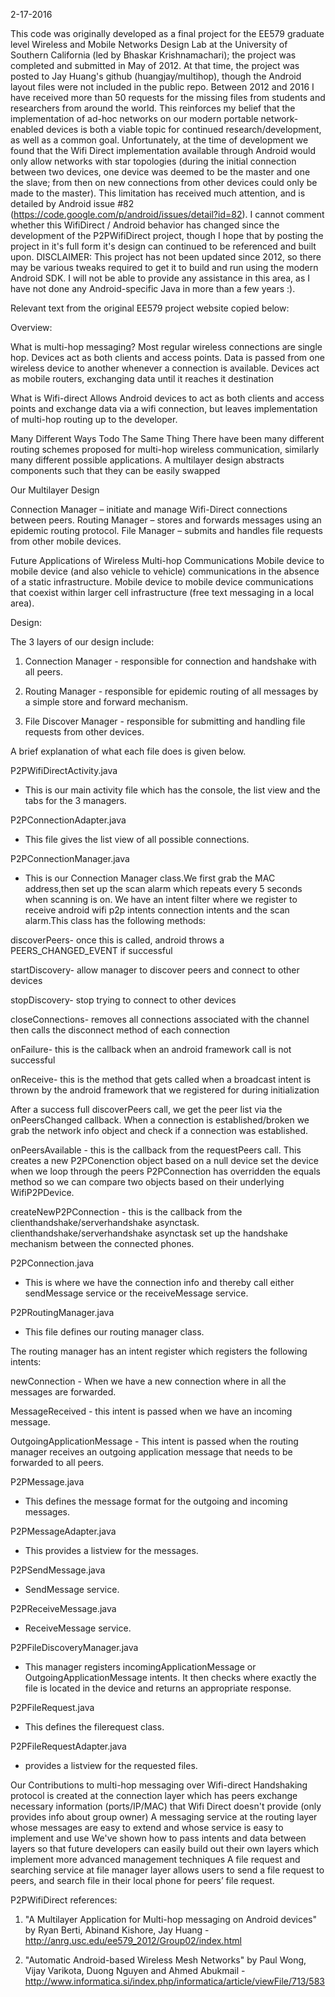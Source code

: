 2-17-2016

This code was originally developed as a final project for the EE579 graduate level Wireless and Mobile Networks Design Lab at the University of Southern California (led by Bhaskar Krishnamachari); the project was completed and submitted in May of 2012. At that time, the project was posted to Jay Huang's github (huangjay/multihop), though the Android layout files were not included in the public repo. Between 2012 and 2016 I have received more than 50 requests for the missing files from students and researchers from around the world. This reinforces my belief that the implementation of ad-hoc networks on our modern portable network-enabled devices is both a viable topic for continued research/development, as well as a common goal. Unfortunately, at the time of development we found that the Wifi Direct implementation available through Android would only allow networks with star topologies (during the initial connection between two devices, one device was deemed to be the master and one the slave; from then on new connections from other devices could only be made to the master). This limitation has received much attention, and is detailed by Android issue #82 (https://code.google.com/p/android/issues/detail?id=82). I cannot comment whether this WifiDirect / Android behavior has changed since the development of the P2PWifiDirect project, though I hope that by posting the project in it's full form it's design can continued to be referenced and built upon. DISCLAIMER: This project has not been updated since 2012, so there may be various tweaks required to get it to build and run using the modern Android SDK. I will not be able to provide any assistance in this area, as I have not done any Android-specific Java in more than a few years :).

Relevant text from the original EE579 project website copied below:




Overview: 
 
What is multi-hop messaging?
Most regular wireless connections are single hop.
Devices act as both clients and access points.
Data is passed from one wireless device to another whenever a connection is available.
Devices act as mobile routers, exchanging data until it reaches it destination
 
What is Wifi-direct
Allows Android devices to act as both clients and access points and exchange data via a wifi connection, but leaves implementation of multi-hop routing up to the developer.
 
Many Different Ways Todo The Same Thing
There have been many different routing schemes proposed for multi-hop wireless communication, similarly many different possible applications.
A multilayer design abstracts components such that they can be easily swapped
 
 
Our Multilayer Design
 
Connection Manager – initiate and manage Wifi-Direct connections between peers.
Routing Manager – stores and forwards messages using an epidemic routing protocol.
File Manager – submits and handles file requests from other mobile devices.
 
Future Applications of Wireless Multi-hop Communications
Mobile device to mobile device (and also vehicle to vehicle) communications in the absence of a static infrastructure.
Mobile device to mobile device communications that coexist within larger cell infrastructure (free text messaging in a local area).




Design:

The 3 layers of our design include:
 
1. Connection Manager - responsible for connection and handshake with all peers.
 
2. Routing Manager - responsible for epidemic routing of all messages by a simple store and forward mechanism.
 
3. File Discover Manager - responsible for submitting and handling file requests from other devices.
 
 
 
A brief explanation of what each file does is given below.
 
P2PWifiDirectActivity.java
- This is our main activity file which has the console, the list view and the tabs for the 3 managers.
 
 
P2PConnectionAdapter.java
- This file gives the list view of all possible connections.
 
 
P2PConnectionManager.java
- This is our Connection Manager class.We first grab the MAC address,then set up the scan alarm which repeats every 5 seconds when scanning is on. We have an intent filter where we register to receive android wifi p2p intents connection intents and the scan alarm.This class has the following methods:
 
discoverPeers-	once this is called, android throws a PEERS_CHANGED_EVENT if successful
 
startDiscovery-	allow manager to discover peers and connect to other devices
 
stopDiscovery-	stop trying to connect to other devices
 
closeConnections-	removes all connections associated with the channel then calls the disconnect method of each connection
 
onFailure- this is the callback when an android framework call is not successful
 
onReceive- this is the method that gets called when a broadcast intent is thrown by the android framework that we registered for during initialization
 
After a success full discoverPeers call, we get the peer list via the onPeersChanged callback. When a connection is established/broken we grab the network info object and check if a connection was established.
 
onPeersAvailable - this is the callback from the requestPeers call. This creates a new P2PConenction object based on a null device set the device when we loop through the peers P2PConnection has overridden the equals method so we can compare two objects based on their underlying WifiP2PDevice.
 
createNewP2PConnection - this is the callback from the clienthandshake/serverhandshake asynctask. clienthandshake/serverhandshake asynctask set up the handshake mechanism between the connected phones.
 
 
P2PConnection.java
- This is where we have the connection info and thereby call either sendMessage service or the receiveMessage service.
 
 
P2PRoutingManager.java
- This file defines our routing manager class.
 
The routing manager has an intent register which registers the following intents:
 
newConnection - When we have a new connection where in all the messages are forwarded.
 
MessageReceived - this intent is passed when we have an incoming message.
 
OutgoingApplicationMessage - This intent is passed when the routing manager receives an outgoing application message that needs to be forwarded to all peers.
 
 
P2PMessage.java
- This defines the message format for the outgoing and incoming messages.
 
 
P2PMessageAdapter.java
- This provides a listview for the messages.
 
 
P2PSendMessage.java
- SendMessage service.
 
 
P2PReceiveMessage.java
- ReceiveMessage service.
 
 
P2PFileDiscoveryManager.java
- This manager registers incomingApplicationMessage or OutgoingApplicationMessage intents. It then checks where exactly the file is located in the device and returns an appropriate response.
 
 
P2PFileRequest.java
- This defines the filerequest class.
 
 
P2PFileRequestAdapter.java
- provides a listview for the requested files.
 
 
Our Contributions to multi-hop messaging over Wifi-direct
Handshaking protocol is created at the connection layer which has peers exchange necessary information (ports/IP/MAC) that Wifi Direct doesn't provide (only provides info about group owner)
A messaging service at the routing layer whose messages are easy to extend and whose service is easy to implement and use
We've shown how to pass intents and data between layers so that future developers can easily build out their own layers which implement more advanced management techniques
A file request and searching service at file manager layer allows users to send a file request to peers, and search file in their local phone for peers’ file request.

 


P2PWifiDirect references:
1. "A Multilayer Application for Multi-hop messaging on Android devices" by Ryan Berti, Abinand Kishore, Jay Huang - http://anrg.usc.edu/ee579_2012/Group02/index.html

2. "Automatic Android-based Wireless Mesh Networks" by Paul Wong, Vijay Varikota, Duong Nguyen and Ahmed Abukmail - http://www.informatica.si/index.php/informatica/article/viewFile/713/583

